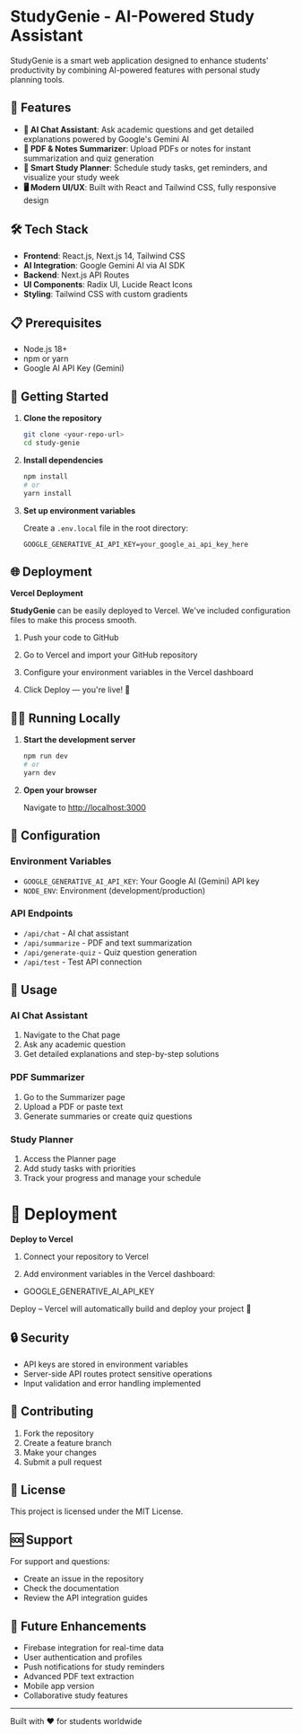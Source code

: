 # StudyGenie - AI-Powered Study Assistant

StudyGenie is a smart web application designed to enhance students' productivity by combining AI-powered features with personal study planning tools.

## 🚀 Features

- **🤖 AI Chat Assistant**: Ask academic questions and get detailed explanations powered by Google's Gemini AI
- **📄 PDF & Notes Summarizer**: Upload PDFs or notes for instant summarization and quiz generation
- **📅 Smart Study Planner**: Schedule study tasks, get reminders, and visualize your study week
- **🖥️ Modern UI/UX**: Built with React and Tailwind CSS, fully responsive design

## 🛠️ Tech Stack

- **Frontend**: React.js, Next.js 14, Tailwind CSS
- **AI Integration**: Google Gemini AI via AI SDK
- **Backend**: Next.js API Routes
- **UI Components**: Radix UI, Lucide React Icons
- **Styling**: Tailwind CSS with custom gradients

## 📋 Prerequisites

- Node.js 18+ 
- npm or yarn
- Google AI API Key (Gemini)

## 🚀 Getting Started

1. **Clone the repository**
   ```bash
   git clone <your-repo-url>
   cd study-genie
   ```

2. **Install dependencies**
   ```bash
   npm install
   # or
   yarn install
   ```

3. **Set up environment variables**
   
   Create a `.env.local` file in the root directory:
   ```env
   GOOGLE_GENERATIVE_AI_API_KEY=your_google_ai_api_key_here
   ```

## 🌐 Deployment

**Vercel Deployment**

**StudyGenie** can be easily deployed to Vercel. We've included configuration files to make this process smooth.

1. Push your code to GitHub

2. Go to Vercel and import your GitHub repository

3. Configure your environment variables in the Vercel dashboard

4. Click Deploy — you're live! 🚀

## 🏃‍♂️ Running Locally

1. **Start the development server**
   ```bash
   npm run dev
   # or
   yarn dev
   ```

2. **Open your browser**
   
   Navigate to [http://localhost:3000](http://localhost:3000)

## 🔧 Configuration

### Environment Variables

- `GOOGLE_GENERATIVE_AI_API_KEY`: Your Google AI (Gemini) API key
- `NODE_ENV`: Environment (development/production)

### API Endpoints

- `/api/chat` - AI chat assistant
- `/api/summarize` - PDF and text summarization
- `/api/generate-quiz` - Quiz question generation
- `/api/test` - Test API connection

## 📱 Usage

### AI Chat Assistant
1. Navigate to the Chat page
2. Ask any academic question
3. Get detailed explanations and step-by-step solutions

### PDF Summarizer
1. Go to the Summarizer page
2. Upload a PDF or paste text
3. Generate summaries or create quiz questions

### Study Planner
1. Access the Planner page
2. Add study tasks with priorities
3. Track your progress and manage your schedule

# 🚀 Deployment

**Deploy to Vercel**

1. Connect your repository to Vercel

2. Add environment variables in the Vercel dashboard:
  - GOOGLE_GENERATIVE_AI_API_KEY

Deploy – Vercel will automatically build and deploy your project 🎉

## 🔒 Security

- API keys are stored in environment variables
- Server-side API routes protect sensitive operations
- Input validation and error handling implemented

## 🤝 Contributing

1. Fork the repository
2. Create a feature branch
3. Make your changes
4. Submit a pull request

## 📄 License

This project is licensed under the MIT License.

## 🆘 Support

For support and questions:
- Create an issue in the repository
- Check the documentation
- Review the API integration guides

## 🔮 Future Enhancements

- Firebase integration for real-time data
- User authentication and profiles
- Push notifications for study reminders
- Advanced PDF text extraction
- Mobile app version
- Collaborative study features

---

Built with ❤️ for students worldwide
